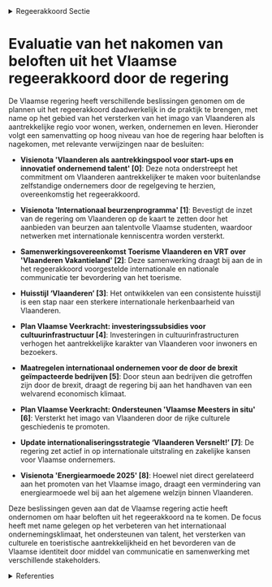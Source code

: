 

<details>
        <summary>Regeerakkoord Sectie </summary>
        <p>4.2.5 Imago Vlaanderen We zetten Vlaanderen als welvarende natie, waar het goed wonen, werken, ondernemen en leven is, nog meer “in the picture” voor de eigen burgers en ondernemers, maar ook voor de buitenlandse klanten van onze Vlaamse producten, buitenlandse investeer-ders en toeristen. Dit doen we onder meer door volop in te zetten op internationale en nationale communicatie. </p>
        </details> 

# Evaluatie van het nakomen van beloften uit het Vlaamse regeerakkoord door de regering

De Vlaamse regering heeft verschillende beslissingen genomen om de plannen uit het regeerakkoord daadwerkelijk in de praktijk te brengen, met name op het gebied van het versterken van het imago van Vlaanderen als aantrekkelijke regio voor wonen, werken, ondernemen en leven. Hieronder volgt een samenvatting op hoog niveau van hoe de regering haar beloften is nagekomen, met relevante verwijzingen naar de besluiten:

- **Visienota 'Vlaanderen als aantrekkingspool voor start-ups en innovatief ondernemend talent' \[0\]**: Deze nota onderstreept het commitment om Vlaanderen aantrekkelijker te maken voor buitenlandse zelfstandige ondernemers door de regelgeving te herzien, overeenkomstig het regeerakkoord.

- **Visienota 'Internationaal beurzenprogramma' \[1\]**: Bevestigt de inzet van de regering om Vlaanderen op de kaart te zetten door het aanbieden van beurzen aan talentvolle Vlaamse studenten, waardoor netwerken met internationale kenniscentra worden versterkt.

- **Samenwerkingsovereenkomst Toerisme Vlaanderen en VRT over 'Vlaanderen Vakantieland' \[2\]**: Deze samenwerking draagt bij aan de in het regeerakkoord voorgestelde internationale en nationale communicatie ter bevordering van het toerisme.

- **Huisstijl ‘Vlaanderen’ \[3\]**: Het ontwikkelen van een consistente huisstijl is een stap naar een sterkere internationale herkenbaarheid van Vlaanderen.

- **Plan Vlaamse Veerkracht: investeringssubsidies voor cultuurinfrastructuur \[4\]**: Investeringen in cultuurinfrastructuren verhogen het aantrekkelijke karakter van Vlaanderen voor inwoners en bezoekers.

- **Maatregelen internationaal ondernemen voor de door de brexit geïmpacteerde bedrijven \[5\]**: Door steun aan bedrijven die getroffen zijn door de brexit, draagt de regering bij aan het handhaven van een welvarend economisch klimaat.

- **Plan Vlaamse Veerkracht: Ondersteunen 'Vlaamse Meesters in situ' \[6\]**: Versterkt het imago van Vlaanderen door de rijke culturele geschiedenis te promoten.

- **Update internationaliseringsstrategie ‘Vlaanderen Versnelt!’ \[7\]**: De regering zet actief in op internationale uitstraling en zakelijke kansen voor Vlaamse ondernemers.

- **Visienota 'Energiearmoede 2025' \[8\]**: Hoewel niet direct gerelateerd aan het promoten van het Vlaamse imago, draagt een vermindering van energiearmoede wel bij aan het algemene welzijn binnen Vlaanderen.

Deze beslissingen geven aan dat de Vlaamse regering actie heeft ondernomen om haar beloften uit het regeerakkoord na te komen. De focus heeft met name gelegen op het verbeteren van het internationaal ondernemingsklimaat, het ondersteunen van talent, het versterken van culturele en toeristische aantrekkelijkheid en het bevorderen van de Vlaamse identiteit door middel van communicatie en samenwerking met verschillende stakeholders.

<details>
        <summary> Referenties</summary>
        **[\[0\]](https://beslissingenvlaamseregering.vlaanderen.be/?search=Visienota%20%27Vlaanderen%20als%20aantrekkingspool%20voor%20start-ups%20en%20innovatief%20ondernemend%20talent%27&dateOption=select&startDate=2020-07-10T08%3A00%3A00Z&endDate=2020-07-10T08%3A00%3A00Z)** : **(2020-07-10)** Visienota 'Vlaanderen als aantrekkingspool voor start-ups en innovatief ondernemend talent' 

**[\[1\]](https://beslissingenvlaamseregering.vlaanderen.be/?search=Visienota%20%27Internationaal%20beurzenprogramma%27&dateOption=select&startDate=2021-07-09T08%3A00%3A00Z&endDate=2021-07-09T08%3A00%3A00Z)** : **(2021-07-09)** Visienota 'Internationaal beurzenprogramma' 

**[\[2\]](https://beslissingenvlaamseregering.vlaanderen.be/?search=Samenwerkingsovereenkomst%20tussen%20Toerisme%20Vlaanderen%20en%20VRT%20over%20%27Vlaanderen%20Vakantieland%27&dateOption=select&startDate=2021-03-26T09%3A00%3A00Z&endDate=2021-03-26T09%3A00%3A00Z)** : **(2021-03-26)** Samenwerkingsovereenkomst tussen Toerisme Vlaanderen en VRT over 'Vlaanderen Vakantieland' 

**[\[3\]](https://beslissingenvlaamseregering.vlaanderen.be/?search=Huisstijl%20%E2%80%98Vlaanderen%E2%80%99&dateOption=select&startDate=2022-10-14T08%3A00%3A00Z&endDate=2022-10-14T08%3A00%3A00Z)** : **(2022-10-14)** Huisstijl ‘Vlaanderen’ 

**[\[4\]](https://beslissingenvlaamseregering.vlaanderen.be/?search=Plan%20Vlaamse%20Veerkracht%3A%20investeringssubsidies%20voor%20culturele%20topinfrastructuur%20en%20cultuurinfrastructuur%20van%20bovenlokaal%20belang&dateOption=select&startDate=2022-12-09T09%3A00%3A00Z&endDate=2022-12-09T09%3A00%3A00Z)** : **(2022-12-09)** Plan Vlaamse Veerkracht: investeringssubsidies voor culturele topinfrastructuur en cultuurinfrastructuur van bovenlokaal belang 

**[\[5\]](https://beslissingenvlaamseregering.vlaanderen.be/?search=Maatregelen%20internationaal%20ondernemen%20voor%20de%20door%20de%20brexit%20ge%C3%AFmpacteerde%20bedrijven%20in%20het%20kader%20van%20het%20Relanceplan%20Vlaamse%20Veerkracht%3A%2030%20miljoen%20euro%20voor%20FIT&dateOption=select&startDate=2020-12-18T09%3A00%3A00Z&endDate=2020-12-18T09%3A00%3A00Z)** : **(2020-12-18)** Maatregelen internationaal ondernemen voor de door de brexit geïmpacteerde bedrijven in het kader van het Relanceplan Vlaamse Veerkracht: 30 miljoen euro voor FIT 

**[\[6\]](https://beslissingenvlaamseregering.vlaanderen.be/?search=Plan%20Vlaamse%20Veerkracht%3A%20Ondersteunen%20%27Vlaamse%20Meesters%20in%20situ%27&dateOption=select&startDate=2022-11-18T09%3A00%3A00Z&endDate=2022-11-18T09%3A00%3A00Z)** : **(2022-11-18)** Plan Vlaamse Veerkracht: Ondersteunen 'Vlaamse Meesters in situ' 

**[\[7\]](https://beslissingenvlaamseregering.vlaanderen.be/?search=Update%20internationaliseringsstrategie%20%E2%80%98Vlaanderen%20Versnelt%21%E2%80%99%202021-2025&dateOption=select&startDate=2021-03-12T09%3A00%3A00Z&endDate=2021-03-12T09%3A00%3A00Z)** : **(2021-03-12)** Update internationaliseringsstrategie ‘Vlaanderen Versnelt!’ 2021-2025 

**[\[8\]](https://beslissingenvlaamseregering.vlaanderen.be/?search=Visienota%20%27Energiearmoede%202025%27&dateOption=select&startDate=2021-12-10T09%3A00%3A00Z&endDate=2021-12-10T09%3A00%3A00Z)** : **(2021-12-10)** Visienota 'Energiearmoede 2025' 
        </details> 

